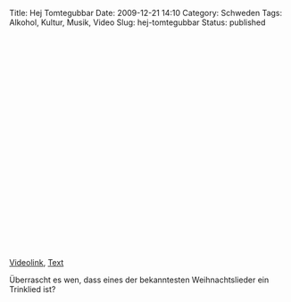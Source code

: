 Title: Hej Tomtegubbar
Date: 2009-12-21 14:10
Category: Schweden
Tags: Alkohol, Kultur, Musik, Video
Slug: hej-tomtegubbar
Status: published

<p>
<object width="480" height="385">
<param name="movie" value="http://www.youtube-nocookie.com/v/wplWE9TFopM&amp;hl=sv_SE&amp;fs=1&amp;"></param><param name="allowFullScreen" value="true"></param><param name="allowscriptaccess" value="always"></param>

<embed src="http://www.youtube-nocookie.com/v/wplWE9TFopM&amp;hl=sv_SE&amp;fs=1&amp;" type="application/x-shockwave-flash" allowscriptaccess="always" allowfullscreen="true" width="480" height="385">
</embed>
</object>
  
[Videolink](http://www.youtube.com/watch?v=wplWE9TFopM),
[Text](http://sv.wikisource.org/wiki/Hej_tomtegubbar)

</p>
Überrascht es wen, dass eines der bekanntesten Weihnachtslieder ein
Trinklied ist?

